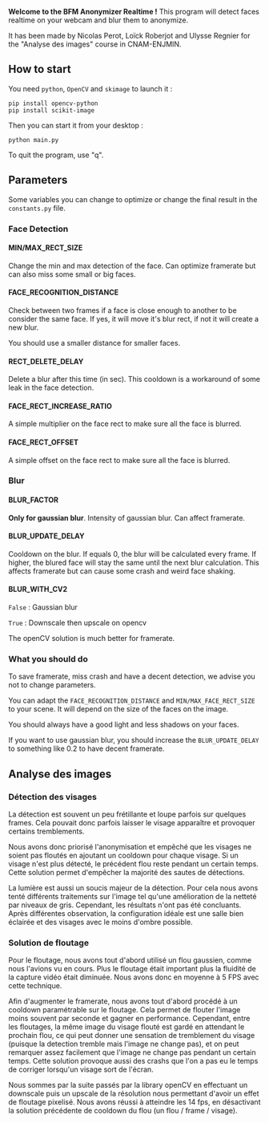 **Welcome to the BFM Anonymizer Realtime !**
This program will detect faces realtime on your webcam and blur them to anonymize.

It has been made by Nicolas Perot, Loïck Roberjot and Ulysse Regnier for the "Analyse des images" course in CNAM-ENJMIN.

## How to start
You need `python`, `OpenCV` and `skimage` to launch it :
```
pip install opencv-python
pip install scikit-image
```

Then you can start it from your desktop :
```
python main.py
```

To quit the program, use "q".

## Parameters
Some variables you can change to optimize or change the final result in the `constants.py` file.

### Face Detection

#### MIN/MAX_RECT_SIZE
Change the min and max detection of the face. Can optimize framerate but can also miss some small or big faces.

#### FACE_RECOGNITION_DISTANCE
Check between two frames if a face is close enough to another to be consider the same face. If yes, it will move it's blur rect, if not it will create a new blur.

You should use a smaller distance for smaller faces.

#### RECT_DELETE_DELAY
Delete a blur after this time (in sec). This cooldown is a workaround of some leak in the face detection.

#### FACE_RECT_INCREASE_RATIO
A simple multiplier on the face rect to make sure all the face is blurred.

#### FACE_RECT_OFFSET
A simple offset on the face rect to make sure all the face is blurred.

### Blur

#### BLUR_FACTOR
**Only for gaussian blur**. Intensity of gaussian blur. Can affect framerate.

#### BLUR_UPDATE_DELAY
Cooldown on the blur. If equals 0, the blur will be calculated every frame. If higher, the blured face will stay the same until the next blur calculation. This affects framerate but can cause some crash and weird face shaking.

#### BLUR_WITH_CV2
`False` : Gaussian blur

`True` : Downscale then upscale on opencv

The openCV solution is much better for framerate.

### What you should do

To save framerate, miss crash and have a decent detection, we advise you not to change parameters.

You can adapt the `FACE_RECOGNITION_DISTANCE` and `MIN/MAX_FACE_RECT_SIZE` to your scene. It will depend on the size of the faces on the image.

You should always have a good light and less shadows on your faces.

If you want to use gaussian blur, you should increase the `BLUR_UPDATE_DELAY` to something like 0.2 to have decent framerate.

## Analyse des images

### Détection des visages
La détection est souvent un peu frétillante et loupe parfois sur quelques frames. Cela pouvait donc parfois laisser le visage apparaître et provoquer certains tremblements.

Nous avons donc priorisé l'anonymisation et empêché que les visages ne soient pas floutés en ajoutant un cooldown pour chaque visage. Si un visage n'est plus détecté, le précédent flou reste pendant un certain temps. Cette solution permet d'empêcher la majorité des sautes de détections.

La lumière est aussi un soucis majeur de la détection. Pour cela nous avons tenté différents traitements sur l'image tel qu'une amélioration de la netteté par niveaux de gris. Cependant, les résultats n'ont pas été concluants. Après différentes observation, la configuration idéale est une salle bien éclairée et des visages avec le moins d'ombre possible.

### Solution de floutage
Pour le floutage, nous avons tout d'abord utilisé un flou gaussien, comme nous l'avions vu en cours. Plus le floutage était important plus la fluidité de la capture vidéo était diminuée. Nous avons donc en moyenne à 5 FPS avec cette technique.

Afin d'augmenter le framerate, nous avons tout d'abord procédé à un cooldown paramétrable sur le floutage. Cela permet de flouter l'image moins souvent par seconde et gagner en performance. Cependant, entre les floutages, la même image du visage flouté est gardé en attendant le prochain flou, ce qui peut donner une sensation de tremblement du visage (puisque la detection tremble mais l'image ne change pas), et on peut remarquer assez facilement que l'image ne change pas pendant un certain temps. Cette solution provoque aussi des crashs que l'on a pas eu le temps de corriger lorsqu'un visage sort de l'écran.

Nous sommes par la suite passés par la library openCV en effectuant un downscale puis un upscale de la résolution nous permettant d'avoir un effet de floutage pixelisé. Nous avons réussi à atteindre les 14 fps, en désactivant la solution précédente de cooldown du flou (un flou / frame / visage).
